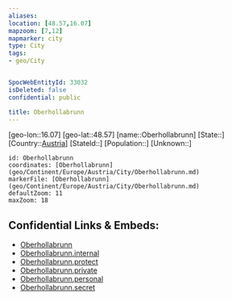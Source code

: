 ```yaml
---
aliases: 
location: [48.57,16.07]
mapzoom: [7,12] 
mapmarker: city 
type: City
tags:
- geo/City


SpocWebEntityId: 33032
isDeleted: false
confidential: public

title: Oberhollabrunn
---
```

[geo-lon::16.07]
[geo-lat::48.57]
[name::Oberhollabrunn]
[State::]
[Country::[Austria](geo/Continent/Europe/Austria.md)]
[StateId::]
[Population::]
[Unknown::]


```leaflet
id: Oberhollabrunn
coordinates: [Oberhollabrunn](geo/Continent/Europe/Austria/City/Oberhollabrunn.md)
markerFile: [Oberhollabrunn](geo/Continent/Europe/Austria/City/Oberhollabrunn.md)
defaultZoom: 11 
maxZoom: 18
```


## Confidential Links & Embeds: 
- [Oberhollabrunn](../../../../../../_public/geo/Continent/Europe/Austria/City/Oberhollabrunn.md) 
- [Oberhollabrunn.internal](../../../../../../_internal/geo/Continent/Europe/Austria/City/Oberhollabrunn.internal.md) 
- [Oberhollabrunn.protect](../../../../../../_protect/geo/Continent/Europe/Austria/City/Oberhollabrunn.protect.md) 
- [Oberhollabrunn.private](../../../../../../_private/geo/Continent/Europe/Austria/City/Oberhollabrunn.private.md) 
- [Oberhollabrunn.personal](../../../../../../_personal/geo/Continent/Europe/Austria/City/Oberhollabrunn.personal.md) 
- [Oberhollabrunn.secret](../../../../../../_secret/geo/Continent/Europe/Austria/City/Oberhollabrunn.secret.md) 

